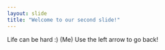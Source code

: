 ```yaml
---
layout: slide
title: "Welcome to our second slide!"
---
```

Life can be hard :) (Me)
Use the left arrow to go back!
